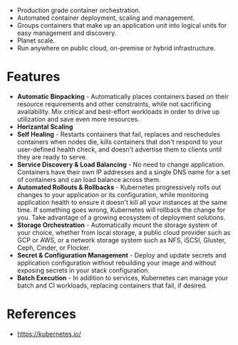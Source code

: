 * Production grade container orchestration.
* Automated container deployment, scaling and management.
* Groups containers that make up an application unit into logical units for easy management and discovery.
* Planet scale.
* Run anywhere on public cloud, on-premise or hybrid infrastructure.
# Features
* __Automatic Binpacking__ - Automatically places containers based on their resource requirements and other constraints, while not sacrificing availability. Mix critical and best-effort workloads in order to drive up utilization and save even more resources.
* __Horizantal Scaling__
* __Self Healing__ - Restarts containers that fail, replaces and reschedules containers when nodes die, kills containers that don't respond to your user-defined health check, and doesn't advertise them to clients until they are ready to serve.
* __Service Discovery & Load Balancing__ - No need to change application. Containers have their own IP addresses and a single DNS name for a set of containers and can load balance across them.
* __Automated Rollouts & Rollbacks__ - Kubernetes progressively rolls out changes to your application or its configuration, while monitoring application health to ensure it doesn't kill all your instances at the same time. If something goes wrong, Kubernetes will rollback the change for you. Take advantage of a growing ecosystem of deployment solutions.
* __Storage Orchestration__ - Automatically mount the storage system of your choice, whether from local storage, a public cloud provider such as GCP or AWS, or a network storage system such as NFS, iSCSI, Gluster, Ceph, Cinder, or Flocker.
* __Secret & Configuration Management__ - Deploy and update secrets and application configuration without rebuilding your image and without exposing secrets in your stack configuration.
* __Batch Execution__ - In addition to services, Kubernetes can manage your batch and CI workloads, replacing containers that fail, if desired.
# References
* https://kubernetes.io/
